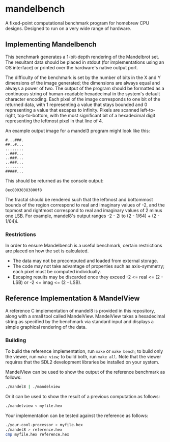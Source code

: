 # mandelbench
 A fixed-point computational benchmark program for homebrew CPU designs.
 Designed to run on a very wide range of hardware. 

## Implementing Mandelbench

This benchmark generates a 1-bit-depth rendering of the Mandelbrot set. The
resultant data should be placed in stdout (for implementations using an OS
interface) or printed over the hardware's native output port.

The difficulty of the benchmark is set by the number of bits in the X and Y
dimensions of the image generated; the dimensions are always equal and always
a power of two. The output of the program should be formatted as a continuous
string of human-readable hexadecimal in the system's default character encoding.
Each pixel of the image corresponds to one bit of the returned data, with 1
representing a value that stays bounded and 0 representing a value that escapes
to infinity. Pixels are scanned left-to-right, top-to-bottom, with the most
significant bit of a hexadecimal digit representing the leftmost pixel in that
line of 4.

An example output image for a mandel3 program might look like this:
```
#...###.
##..#...
........
..###...
..###...
..###...
........
#####...
```
This should be returned as the console output:
```
8ec80038383800f8
```

The fractal should be rendered such that the leftmost and bottommost bounds of
the region correspond to real and imaginary values of -2, and the topmost and
rightmost correspond to real and imaginary values of 2 minus one LSB. For
example, mandel8's output ranges -2 - 2i to (2 - 1/64) + (2 - 1/64)i.

### Restrictions

In order to ensure Mandelbench is a useful benchmark, certain restrictions are
placed on how the set is calculated.
* The data may not be precomputed and loaded from external storage.
* The code may not take advantage of properties such as axis-symmetry; each
pixel must be computed individually.
* Escaping results may be discarded once they exceed -2 <= real <= (2 - LSB)
or -2 <= imag <= (2 - LSB).

## Reference Implementation & MandelView

A reference C implementation of mandel8 is provided in this repository, along
with a small tool called MandelView. MandelView takes a hexadecimal string as
specified by the benchmark via standard input and displays a simple graphical
rendering of the data.

### Building
To build the reference implementation, run `make` or `make bench`; to build only
the viewer, run `make view`; to build both, run `make all`. Note that the viewer
requires that the SDL2 development libraries be installed on your system.

MandelView can be used to show the output of the reference benchmark as follows:
```sh
./mandel8 | ./mandelview
```

Or it can be used to show the result of a previous computation as follows:
```sh
./mandelview < myfile.hex
```

Your implementation can be tested against the reference as follows:
```sh
./your-cool-processor > myfile.hex
./mandel8 > reference.hex
cmp myfile.hex reference.hex
```
